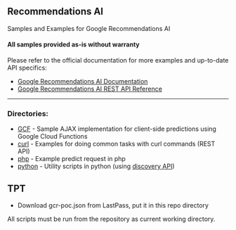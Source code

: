 ## Recommendations AI

Samples and Examples for Google Recommendations AI

#### All samples provided as-is without warranty

Please refer to the official documentation for more examples and up-to-date API specifics:

* [Google Recommendations AI Documentation](https://cloud.google.com/recommendations-ai/docs/)
* [Google Recommendations AI REST API Reference](https://cloud.google.com/recommendations-ai/docs/reference/rest/)

***
### Directories:
- [GCF](/GCF/) - Sample AJAX implementation for client-side predictions using Google Cloud Functions
- [curl](/curl/) - Examples for doing common tasks with curl commands (REST API)
- [php](/php/) - Example predict request in php
- [python](/python/) - Utility scripts in python (using [discovery API](https://developers.google.com/discovery/))

## TPT

- Download gcr-poc.json from LastPass, put it in this repo directory

All scripts must be run from the repository as current working directory.
